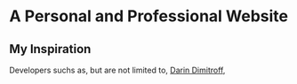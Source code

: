# A Personal and Professional Website

## My Inspiration

Developers suchs as, but are not limited to, [Darin Dimitroff](https://dribbble.com/deezel), 
